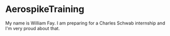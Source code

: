 # AerospikeTraining
My name is William Fay.  I am preparing for a Charles Schwab internship and I'm very proud about that.
